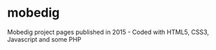 # mobedig
Mobedig project pages published in 2015 - Coded with HTML5, CSS3, Javascript and some PHP 
